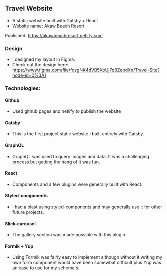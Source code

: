 ## Travel Website
- A static website built with Gatsby + React
- Website name: Akaw Beach Resort

Published: https://akawbeachresort.netlify.com

### Design

- I designed my layout in Figma. 
- Check out the design here: https://www.figma.com/file/fdsgNK4dVB5XoUj7q8ZebdXn/Travel-Site?node-id=0%3A1

### Technologies:

#### Github
 - Used github pages and netlify to publish the website

#### Gatsby
 - This is the first project static website I built entirely with Gatsby.

#### GraphQL
 - GraphQL was used to query images and data. It was a challenging process but getting the hang of it was fun.
 
#### React
 - Components and a few plugins were generally built with React.
 
#### Styled-components
 - I had a blast using styled-components and may generally use it for other future projects.

#### Slick-carousel
 - The gallery section was made possible with this plugin.
 
#### Formik + Yup
 - Using Formik was fairly easy to implement although without it writing my own form component would have been somewhat difficult plus Yup was an ease to use for my schema's.
